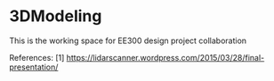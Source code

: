 # 3DModeling
This is the working space for EE300 design project collaboration


References:
[1] https://lidarscanner.wordpress.com/2015/03/28/final-presentation/
